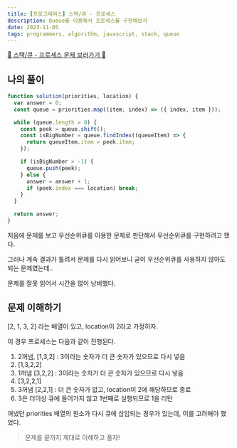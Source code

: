 ```yaml
---
title: [프로그래머스] 스택/큐 - 프로세스
description: Queue를 이용해서 프로세스를 구현해보자
date: 2023-11-05
tags: programmers, algorithm, javascript, stack, queue
---
```


[📌 스택/큐 - 프로세스 문제 보러가기 📌](https://school.programmers.co.kr/learn/courses/30/lessons/42587)

## 나의 풀이

```js
function solution(priorities, location) {
  var answer = 0;
  const queue = priorities.map((item, index) => ({ index, item }));

  while (queue.length > 0) {
    const peek = queue.shift();
    const isBigNumber = queue.findIndex((queueItem) => {
      return queueItem.item > peek.item;
    });

    if (isBigNumber > -1) {
      queue.push(peek);
    } else {
      answer = answer + 1;
      if (peek.index === location) break;
    }
  }

  return answer;
}
```

처음에 문제를 보고 우선순위큐를 이용한 문제로 판단해서 우선순위큐를 구현하려고 했다.

그러나 계속 결과가 틀려서 문제를 다시 읽어보니 굳이 우선순위큐를 사용하지 않아도 되는 문제였는데..

문제를 잘못 읽어서 시간을 많이 낭비했다.

## 문제 이해하기

[2, 1, 3, 2] 라는 배열이 있고, location이 2라고 가정하자.

이 경우 프로세스는 다음과 같이 진행된다.

1. 2꺼냄, [1,3,2] : 3이라는 숫자가 더 큰 숫자가 있으므로 다시 넣음
2. [1,3,2,2]
3. 1꺼냄 [3,2,2] : 3이라는 숫자가 더 큰 숫자가 있으므로 다시 넣음
4. [3,2,2,1]
5. 3꺼냄 [2,2,1] : 더 큰 숫자가 없고, location이 2에 해당하므로 종료
6. 3은 더이상 큐에 들어가지 않고 1번째로 실행되므로 1을 리턴

꺼냈던 priorities 배열의 원소가 다시 큐에 삽입되는 경우가 있는데, 이를 고려해야 했었다.

> 문제를 끝까지 제대로 이해하고 풀자!
